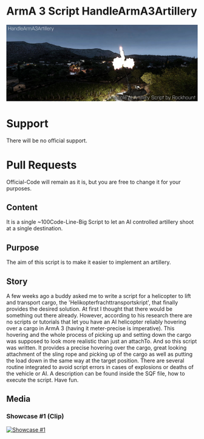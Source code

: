 # ArmA 3 Script HandleArmA3Artillery
<p align="center">
  <img src="Screenshots/HandleArmA3Artillery1.png">
</p>

# Support
There will be no official support.

# Pull Requests
Official-Code will remain as it is, but you are free to change it for your purposes.

## Content
It is a single ~100Code-Line-Big Script to let an AI controlled artillery shoot at a single destination.

## Purpose
The aim of this script is to make it easier to implement an artillery.

## Story
A few weeks ago a buddy asked me to write a script for a helicopter to lift and transport cargo, the 'Helikopterfrachttransportskript', that finally provides the desired solution. At first I thought that there would be something out there already. However, according to his research there are no scripts or tutorials that let you have an AI helicopter reliably hovering over a cargo in ArmA 3 (having it meter-precise is imperative). This hovering and the whole process of picking up and setting down the cargo was supposed to look more realistic than just an attachTo. And so this script was written. It provides a precise hovering over the cargo, great looking attachment of the sling rope and picking up of the cargo as well as putting the load down in the same way at the target position. There are several routine integrated to avoid script errors in cases of explosions or deaths of the vehicle or AI. A description can be found inside the SQF file, how to execute the script. Have fun.

## Media


### Showcase #1 (Clip)
[![Showcase #1](https://i.ytimg.com/vi/M2ybK0lpJ94/sddefault.jpg)](https://www.youtube.com/watch?v=M2ybK0lpJ94)
